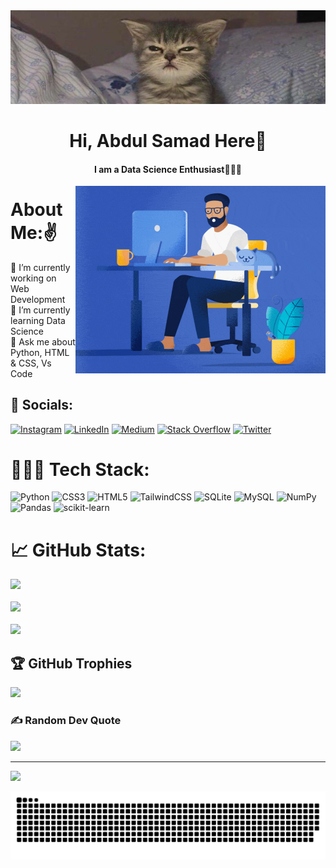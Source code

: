 <img src=".github/workflows/cat.png"  width="900" height="150">
<h1 align="center">Hi, Abdul Samad Here🤍</h1>
<h4 align="center">I am a Data Science Enthusiast👨🏼‍💻</h4>
<img align="right" alt="Coding" width="400" src=".github/workflows/working.gif" >


# About Me:✌
🔭 I’m currently working on Web Development<br>🌱 I’m currently learning Data Science<br>💬 Ask me about Python, HTML & CSS, Vs Code


## 🙌 Socials:
[![Instagram](https://img.shields.io/badge/Instagram-%23E4405F.svg?logo=Instagram&logoColor=white)](https://instagram.com/samadpls) [![LinkedIn](https://img.shields.io/badge/LinkedIn-%230077B5.svg?logo=linkedin&logoColor=white)](https://linkedin.com/in/samadpls) [![Medium](https://img.shields.io/badge/Medium-12100E?logo=medium&logoColor=white)](https://medium.com/@abdulsamadsid1) [![Stack Overflow](https://img.shields.io/badge/-Stackoverflow-FE7A16?logo=stack-overflow&logoColor=white)](https://stackoverflow.com/users/samadpls) [![Twitter](https://img.shields.io/badge/Twitter-%231DA1F2.svg?logo=Twitter&logoColor=white)](https://twitter.com/samadpls) 

# 👨🏼‍💻 Tech Stack:
![Python](https://img.shields.io/badge/python-3670A0?style=for-the-badge&logo=python&logoColor=ffdd54) ![CSS3](https://img.shields.io/badge/css3-%231572B6.svg?style=for-the-badge&logo=css3&logoColor=white) ![HTML5](https://img.shields.io/badge/html5-%23E34F26.svg?style=for-the-badge&logo=html5&logoColor=white) ![TailwindCSS](https://img.shields.io/badge/tailwindcss-%2338B2AC.svg?style=for-the-badge&logo=tailwind-css&logoColor=white) ![SQLite](https://img.shields.io/badge/sqlite-%2307405e.svg?style=for-the-badge&logo=sqlite&logoColor=white) ![MySQL](https://img.shields.io/badge/mysql-%2300f.svg?style=for-the-badge&logo=mysql&logoColor=white) ![NumPy](https://img.shields.io/badge/numpy-%23013243.svg?style=for-the-badge&logo=numpy&logoColor=white) ![Pandas](https://img.shields.io/badge/pandas-%23150458.svg?style=for-the-badge&logo=pandas&logoColor=white) ![scikit-learn](https://img.shields.io/badge/scikit--learn-%23F7931E.svg?style=for-the-badge&logo=scikit-learn&logoColor=white)
# 📈 GitHub Stats:
![](https://github-readme-stats.vercel.app/api?username=samadpls&theme=great-gatsby&hide_border=true&include_all_commits=false&count_private=false)<br><br>
![](https://github-readme-streak-stats.herokuapp.com/?user=samadpls&theme=great-gatsby&hide_border=true)<br><br>
![](https://github-readme-stats.vercel.app/api/top-langs/?username=samadpls&theme=great-gatsby&hide_border=true&include_all_commits=false&count_private=false&layout=compact)

## 🏆 GitHub Trophies
![](https://github-profile-trophy.vercel.app/?username=samadpls&theme=radical&no-frame=true&no-bg=true&margin-w=4)

### ✍️ Random Dev Quote
![](https://quotes-github-readme.vercel.app/api?type=horizontal&theme=gruvbox)

---
[![](https://visitcount.itsvg.in/api?id=samadpls&icon=7&color=12)](https://visitcount.itsvg.in)


![snake gif](https://github.com/samadpls/samadpls/blob/output/github-contribution-grid-snake.svg)


